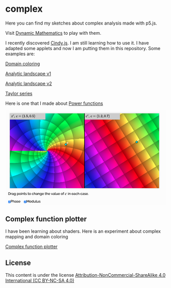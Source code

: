 # complex
Here you can find my sketches about complex analysis made with p5.js. 

Visit [Dynamic Mathematics](https://jcponce.github.io/) to play with them.

I recently discovered [Cindy.js](https://cindyjs.org/). I am still learning how to use it. I have adapted some applets and now I am putting them in this repository. Some examples are:

[Domain coloring](https://jcponce.github.io/complex/domcoloring/)

[Analytic landscape v1](https://jcponce.github.io/complex/dclandscape/)

[Analytic landscape v2](https://jcponce.github.io/complex/analyticlandscape/)

[Taylor series](https://jcponce.github.io/complex/taylorseries/)

Here is one that I made about [Power functions](https://jcponce.github.io/complex/powerfunction/)

![alt tag](https://github.com/jcponce/complex/blob/gh-pages/screenshot.png)

## Complex function plotter

I have been learning about shaders. Here is an experiment about complex mapping and domain coloring

[Complex function plotter](https://jcponce.github.io/complex/function-plotter/)

## License

This content is under the license [Attribution-NonCommercial-ShareAlike 4.0 International (CC BY-NC-SA 4.0)](https://creativecommons.org/licenses/by-nc-sa/4.0/)


